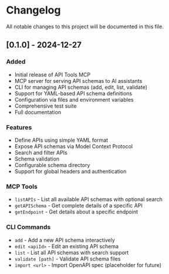 # Changelog

All notable changes to this project will be documented in this file.

## [0.1.0] - 2024-12-27

### Added
- Initial release of API Tools MCP
- MCP server for serving API schemas to AI assistants
- CLI for managing API schemas (add, edit, list, validate)
- Support for YAML-based API schema definitions
- Configuration via files and environment variables
- Comprehensive test suite
- Full documentation

### Features
- Define APIs using simple YAML format
- Expose API schemas via Model Context Protocol
- Search and filter APIs
- Schema validation
- Configurable schema directory
- Support for global headers and authentication

### MCP Tools
- `listAPIs` - List all available API schemas with optional search
- `getAPISchema` - Get complete details of a specific API
- `getEndpoint` - Get details about a specific endpoint

### CLI Commands
- `add` - Add a new API schema interactively
- `edit <apiId>` - Edit an existing API schema
- `list` - List all API schemas with search support
- `validate [path]` - Validate API schema files
- `import <url>` - Import OpenAPI spec (placeholder for future)